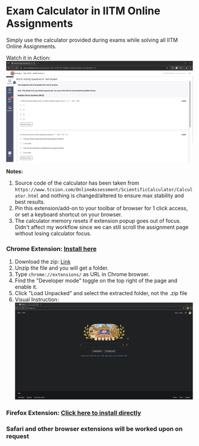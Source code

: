 # Exam Calculator in IITM Online Assignments

Simply use the calculator provided during exams while solving all IITM Online Assignments.

Watch it in Action:
![Watch it in action](https://github.com/rawfiul/exam_calc/blob/main/readme_assets/In_Action.gif)

**Notes:**
1. Source code of the calculator has been taken from ```https://www.tcsion.com/OnlineAssessment/ScientificCalculator/Calculator.html``` and nothing is changed/altered to ensure max stability and best results.
2. Pin this extension/add-on to your toolbar of browser for 1 click access, or set a keyboard shortcut on your browser.
3. The calculator memory resets if extension popup goes out of focus. Didn't affect my workflow since we can still scroll the assignment page without losing calculator focus.

### Chrome Extension: [Install here](https://chromewebstore.google.com/detail/exam-calculator-iitm-assi/cjccknhmopklejappbagigomolknaefi)
1. Download the zip: [Link](https://raw.githubusercontent.com/rawfiul/exam_calc/main/chrome_extension/exam_calc_chrome.zip)
2. Unzip the file and you will get a folder.
3. Type ```chrome://extensions/``` as URL in Chrome browser.
4. Find the "Developer mode" toggle on the top right of the page and enable it.
5. Click "Load Unpacked" and select the extracted folder, not the .zip file
5. Visual Instruction: ![How to install this extension](https://github.com/rawfiul/exam_calc/blob/main/readme_assets/Chrome_loading.gif)

### Firefox Extension: [Click here to install directly](https://exam-calc.pages.dev/firefox_extension/exam_calc.xpi)



### Safari and other browser extensions will be worked upon on request